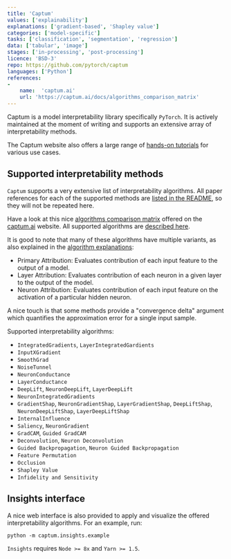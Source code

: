 ```yaml
---
title: 'Captum'
values: ['explainability']
explanations: ['gradient-based', 'Shapley value']
categories: ['model-specific']
tasks: ['classification', 'segmentation', 'regression']
data: ['tabular', 'image']
stages: ['in-processing', 'post-processing']
licence: 'BSD-3'
repo: https://github.com/pytorch/captum
languages: ['Python']
references: 
- 
    name:  'captum.ai'
    url: 'https://captum.ai/docs/algorithms_comparison_matrix'
---
```


Captum is a model interpretability library specifically `PyTorch`.
It is actively maintained at the moment of writing and supports an extensive array of interpretability methods.

The Captum website also offers a large range of [hands-on tutorials](https://captum.ai/tutorials/) for various use cases.

## Supported interpretability methods

`Captum` supports a very extensive list of interpretability algorithms.
All paper references for each of the supported methods are [listed in the README](https://github.com/pytorch/captum#references-of-algorithms), so they will not be repeated here.

Have a look at this nice [algorithms comparison matrix](https://captum.ai/docs/algorithms_comparison_matrix) offered on the [captum.ai](captum.ai) website.
All supported algorithms are [described here](https://captum.ai/docs/algorithms).

It is good to note that many of these algorithms have multiple variants, as also explained in the [algorithm explanations](https://captum.ai/docs/algorithms):

- Primary Attribution: Evaluates contribution of each input feature to the output of a model.
- Layer Attribution: Evaluates contribution of each neuron in a given layer to the output of the model.
- Neuron Attribution: Evaluates contribution of each input feature on the activation of a particular hidden neuron.

A nice touch is that some methods provide a "convergence delta" argument which quantifies the approximation error for a single input sample.

Supported interpretability algorithms:

- `IntegratedGradients`, `LayerIntegratedGardients`
- `InputXGradient`
- `SmoothGrad`
- `NoiseTunnel`
- `NeuronConductance`
- `LayerConductance`
- `DeepLift`, `NeuronDeepLift`, `LayerDeepLift`
- `NeuronIntegratedGradients`
- `GradientShap`, `NeuronGradientShap`, `LayerGradientShap`, `DeepLiftShap`, `NeuronDeepLiftShap`, `LayerDeepLiftShap`
- `InternalInfluence`
- `Saliency`, `NeuronGradient`
- `GradCAM`, `Guided GradCAM`
- `Deconvolution`, `Neuron Deconvolution`
- `Guided Backpropagation`, `Neuron Guided Backpropagation`
- `Feature Permutation`
- `Occlusion` 
- `Shapley Value`
- `Infidelity and Sensitivity`

## Insights interface

A nice web interface is also provided to apply and visualize the offered interpretability algorithms.
For an example, run:

```
python -m captum.insights.example
```

`Insights` requires `Node >= 8x` and `Yarn >= 1.5`.
